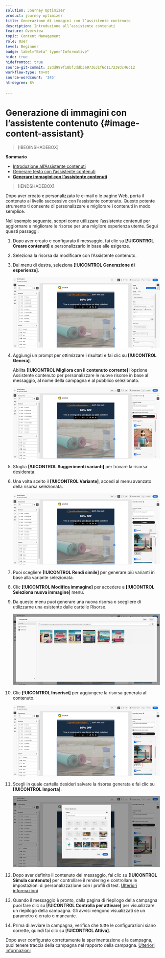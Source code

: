 ```yaml
---
solution: Journey Optimizer
product: journey optimizer
title: Generazione di immagini con l’assistente contenuto
description: Introduzione all’assistente contenuti
feature: Overview
topic: Content Management
role: User
level: Beginner
badge: label="Beta" type="Informative"
hide: true
hidefromtoc: true
source-git-commit: 32dd999f18bf3ddb3e073631f6d117238dc46c12
workflow-type: tm+mt
source-wordcount: '345'
ht-degree: 8%

---
```


# Generazione di immagini con l’assistente contenuto {#image-content-assistant}

>[!BEGINSHADEBOX]

**Sommario**

* [Introduzione all’Assistente contenuti](gs-generative.md)
* [Generare testo con l’assistente contenuti](generative-content.md)
* **[Generare immagini con l’assistente contenuti](generative-image.md)**

>[!ENDSHADEBOX]



Dopo aver creato e personalizzato le e-mail o le pagine Web, porta il contenuto al livello successivo con l’assistente contenuto. Questo potente strumento ti consente di personalizzare e migliorare i contenuti in modo semplice.

Nell’esempio seguente, scopri come utilizzare l’assistente contenuti per aggiornare e migliorare le risorse per una migliore esperienza utente. Segui questi passaggi:

1. Dopo aver creato e configurato il messaggio, fai clic su **[!UICONTROL Creare contenuti]** e personalizzarlo in base alle esigenze.

1. Seleziona la risorsa da modificare con l’Assistente contenuto.

1. Dal menu di destra, seleziona **[!UICONTROL Generazione di esperienze]**.

   ![](assets/gen-ai-image-1.png)

1. Aggiungi un prompt per ottimizzare i risultati e fai clic su **[!UICONTROL Genera]**.

   Abilita **[!UICONTROL Migliora con il contenuto corrente]** l’opzione Assistente contenuto per personalizzare le nuove risorse in base al messaggio, al nome della campagna e al pubblico selezionato.

   ![](assets/gen-ai-image-2.png)

1. Sfoglia **[!UICONTROL Suggerimenti varianti]** per trovare la risorsa desiderata.

1. Una volta scelto il **[!UICONTROL Variante]**, accedi al menu avanzato della risorsa selezionata.

   ![](assets/gen-ai-image-3.png)

1. Puoi scegliere **[!UICONTROL Rendi simile]** per generare più varianti in base alla variante selezionata.

1. Clic **[!UICONTROL Modifica immagine]** per accedere a **[!UICONTROL Seleziona nuova immagine]** menu.

1. Da questo menu puoi generare una nuova risorsa o scegliere di utilizzarne una esistente dalle cartelle Risorse.

   ![](assets/gen-ai-image-4.png)

1. Clic **[!UICONTROL Inserisci]** per aggiungere la risorsa generata al contenuto.

   ![](assets/gen-ai-image-5.png)

1. Scegli in quale cartella desideri salvare la risorsa generata e fai clic su **[!UICONTROL Importa]**.

   ![](assets/gen-ai-image-6.png)

1. Dopo aver definito il contenuto del messaggio, fai clic su **[!UICONTROL Simula contenuto]** per controllare il rendering e controllare le impostazioni di personalizzazione con i profili di test. [Ulteriori informazioni](../email/preview.md)

1. Quando il messaggio è pronto, dalla pagina di riepilogo della campagna puoi fare clic su **[!UICONTROL Controlla per attivare]** per visualizzare un riepilogo della campagna. Gli avvisi vengono visualizzati se un parametro è errato o mancante.

1. Prima di avviare la campagna, verifica che tutte le configurazioni siano corrette, quindi fai clic su **[!UICONTROL Attiva]**.

Dopo aver configurato correttamente la sperimentazione e la campagna, puoi tenere traccia della campagna nel rapporto della campagna. [Ulteriori informazioni](../reports/campaign-global-report.md#experimentation-report)